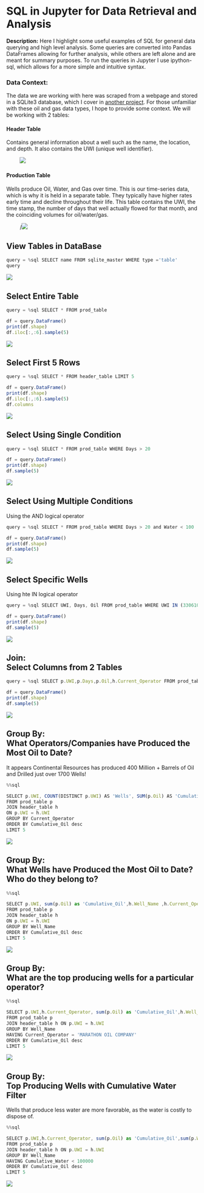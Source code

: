 # SQL in Jupyter for Data Retrieval and Analysis

**Description:** Here I highlight some useful examples of SQL for general data querying and high level analysis. Some queries are converted into Pandas DataFrames allowing for further analysis, while others are left alone and are meant for summary purposes. To run the queries in Jupyter I use ipython-sql, which allows for a more simple and intuitive syntax. 

### Data Context: 
The data we are working with here was scraped from a webpage and stored in a SQLite3 database, which I cover in [another project](https://johnodonnell123.github.io/pages/page_scrapy.html). 
For those unfamiliar with these oil and gas data types, I hope to provide some context. We will be working with 2 tables:

#### Header Table
Contains general information about a well such as the name, the location, and depth. It also contains the UWI (unique well identifier).

&nbsp;&nbsp;&nbsp;&nbsp;&nbsp;&nbsp;&nbsp;&nbsp;&nbsp;<img src="/images/SQL/header_table.png?raw=true">

#### Production Table
Wells produce Oil, Water, and Gas over time. This is our time-series data, which is why it is held in a separate table. They typically have higher rates early time and decline throughout their life. This table contains the UWI, the time stamp, the number of days that well actually flowed for that month, and the coinciding volumes for oil/water/gas.

&nbsp;&nbsp;&nbsp;&nbsp;&nbsp;&nbsp;&nbsp;&nbsp;&nbsp;/<img src="/images/SQL/prod_table.png?raw=true"/>

## View Tables in DataBase
```javascript
query = %sql SELECT name FROM sqlite_master WHERE type ='table'
query
```
<img src="/images/SQL/View Tables2.png?raw=true"/>
<br>

## Select Entire Table
```javascript  
query = %sql SELECT * FROM prod_table

df = query.DataFrame()
print(df.shape)
df.iloc[:,:6].sample(5)
```
<img src="/images/SQL/Select all from table2.png?raw=true"/>
<br>

## Select First 5 Rows
```javascript
query = %sql SELECT * FROM header_table LIMIT 5

df = query.DataFrame()
print(df.shape)
df.iloc[:,:6].sample(5)
df.columns
```
<img src="/images/SQL/Select first 5 rows2.png?raw=true"/>
<br>

## Select Using Single Condition
```javascript
query = %sql SELECT * FROM prod_table WHERE Days > 20 

df = query.DataFrame()
print(df.shape)
df.sample(5)
```
<img src="/images/SQL/Single Condition2.png?raw=true"/>
<br>

## Select Using Multiple Conditions
Using the AND logical operator
```javascript 
query = %sql SELECT * FROM prod_table WHERE Days > 20 and Water < 100

df = query.DataFrame()
print(df.shape)
df.sample(5)
```
<img src="/images/SQL/Multiple Conditions2.png?raw=true"/>
<br>

## Select Specific Wells
Using hte IN logical operator
```javascript
query = %sql SELECT UWI, Days, Oil FROM prod_table WHERE UWI IN (33061042810000,33061005070000)

df = query.DataFrame()
print(df.shape)
df.sample(5)
```
<img src="/images/SQL/Specific Wells2.png?raw=true"/>
<br>

## Join: <br> Select Columns from 2 Tables
```javascript
query = %sql SELECT p.UWI,p.Days,p.Oil,h.Current_Operator FROM prod_table p JOIN header_table h ON p.UWI = h.UWI

df = query.DataFrame()
print(df.shape)
df.sample(5)
```
<img src="/images/SQL/Join Select Specific Columns2.png?raw=true"/>
<br>

## Group By: <br> What Operators/Companies have Produced the Most Oil to Date?
It appears Continental Resources has produced 400 Million + Barrels of Oil and Drilled just over 1700 Wells!
```javascript
%%sql 

SELECT p.UWI, COUNT(DISTINCT p.UWI) AS 'Wells', SUM(p.Oil) AS 'Cumulative_Oil', h.Current_Operator
FROM prod_table p 
JOIN header_table h 
ON p.UWI = h.UWI 
GROUP BY Current_Operator
ORDER BY Cumulative_Oil desc
LIMIT 5
```

<img src="/images/SQL/Aggregate Operator Oil and Wells2.png?raw=true"/>
<br>

## Group By: <br> What Wells have Produced the Most Oil to Date? Who do they belong to? 
```javascript
%%sql 

SELECT p.UWI, sum(p.Oil) as 'Cumulative_Oil',h.Well_Name ,h.Current_Operator
FROM prod_table p 
JOIN header_table h 
ON p.UWI = h.UWI 
GROUP BY Well_Name 
ORDER BY Cumulative_Oil desc
LIMIT 5
```
<img src="/images/SQL/Top Producing Wells2.png?raw=true"/>
<br>

## Group By: <br> What are the top producing wells for a particular operator? 
```javascript
%%sql

SELECT p.UWI,h.Current_Operator, sum(p.Oil) as 'Cumulative_Oil',h.Well_Name 
FROM prod_table p 
JOIN header_table h ON p.UWI = h.UWI 
GROUP BY Well_Name
HAVING Current_Operator = 'MARATHON OIL COMPANY'
ORDER BY Cumulative_Oil desc
LIMIT 5
```
<img src="/images/SQL/Top Wells by Operator2.png?raw=true"/>
<br>

## Group By: <br> Top Producing Wells with Cumulative Water Filter
Wells that produce less water are more favorable, as the water is costly to dispose of. 
```javascript
%%sql

SELECT p.UWI,h.Current_Operator, sum(p.Oil) as 'Cumulative_Oil',sum(p.Water) as 'Cumulative_Water',h.Well_Name 
FROM prod_table p 
JOIN header_table h ON p.UWI = h.UWI 
GROUP BY Well_Name
HAVING Cumulative_Water < 100000
ORDER BY Cumulative_Oil desc
LIMIT 5
```
<img src="/images/SQL/Top Producing Wells Water Filter2.png?raw=true"/>

